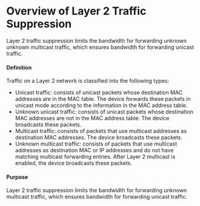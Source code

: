 Overview of Layer 2 Traffic Suppression
=======================================

Layer 2 traffic suppression limits the bandwidth for forwarding unknown unknown multicast traffic, which ensures bandwidth for forwarding unicast traffic.

#### Definition

Traffic on a Layer 2 network is classified into the following types:

* Unicast traffic: consists of unicast packets whose destination MAC addresses are in the MAC table. The device forwards these packets in unicast mode according to the information in the MAC address table.
* Unknown unicast traffic: consists of unicast packets whose destination MAC addresses are not in the MAC address table. The device broadcasts these packets.
* Multicast traffic: consists of packets that use multicast addresses as destination MAC addresses. The device broadcasts these packets.
* Unknown multicast traffic: consists of packets that use multicast addresses as destination MAC or IP addresses and do not have matching multicast forwarding entries. After Layer 2 multicast is enabled, the device broadcasts these packets.

#### Purpose

Layer 2 traffic suppression limits the bandwidth for forwarding unknown multicast traffic, which ensures bandwidth for forwarding unicast traffic.